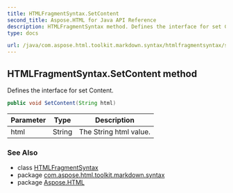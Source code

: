```yaml
---
title: HTMLFragmentSyntax.SetContent
second_title: Aspose.HTML for Java API Reference
description: HTMLFragmentSyntax method. Defines the interface for set Content
type: docs

url: /java/com.aspose.html.toolkit.markdown.syntax/htmlfragmentsyntax/setcontent/
---
```

## HTMLFragmentSyntax.SetContent method

Defines the interface for set Content.

```java
public void SetContent(String html)
```

| Parameter | Type | Description |
| --- | --- | --- |
| html | String | The String html value. |

### See Also

* class [HTMLFragmentSyntax](../)
* package [com.aspose.html.toolkit.markdown.syntax](../../../com.aspose.html.toolkit.markdown.syntax/)
* package [Aspose.HTML](../../../)
